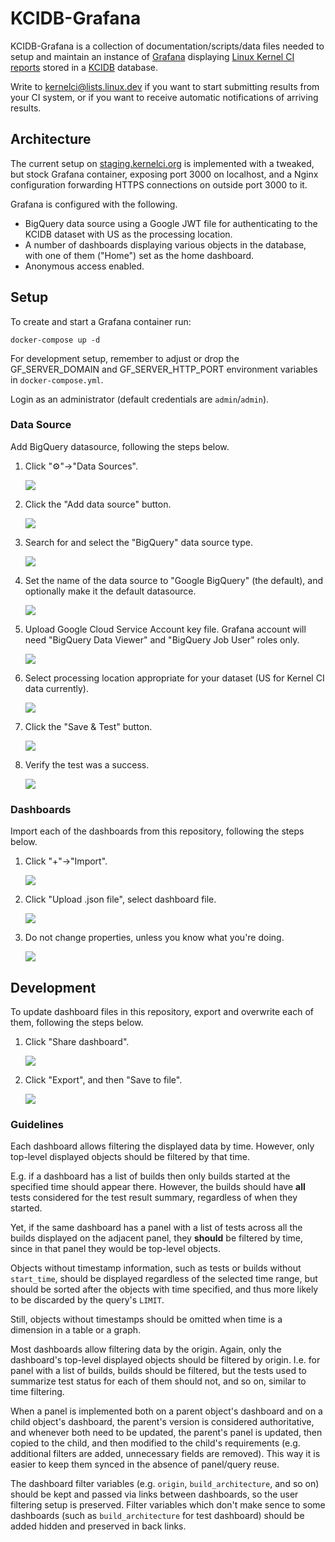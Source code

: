 KCIDB-Grafana
=============
KCIDB-Grafana is a collection of documentation/scripts/data files needed to
setup and maintain an instance of [Grafana](https://grafana.com/) displaying
[Linux Kernel CI reports](https://staging.kernelci.org:3000/) stored in a
[KCIDB](https://github.com/kernelci/kcidb/) database.

Write to [kernelci@lists.linux.dev](mailto:kernelci@lists.linux.dev) if you want to start
submitting results from your CI system, or if you want to receive automatic
notifications of arriving results.

Architecture
------------

The current setup on [staging.kernelci.org](https://staging.kernelci.org:3000)
is implemented with a tweaked, but stock Grafana container, exposing port 3000
on localhost, and a Nginx configuration forwarding HTTPS connections on
outside port 3000 to it.

Grafana is configured with the following.

* BigQuery data source using a Google JWT file for authenticating to the KCIDB
  dataset with US as the processing location.
* A number of dashboards displaying various objects in the database, with one
  of them ("Home") set as the home dashboard.
* Anonymous access enabled.

Setup
-----
To create and start a Grafana container run:

    docker-compose up -d

For development setup, remember to adjust or drop the GF_SERVER_DOMAIN
and GF_SERVER_HTTP_PORT environment variables in `docker-compose.yml`.

Login as an administrator (default credentials are `admin`/`admin`).

### Data Source

Add BigQuery datasource, following the steps below.

1. Click "⚙️"->"Data Sources".

   ![](add_data_source_start.png)

2. Click the "Add data source" button.

   ![](add_data_source_click_button.png)

3. Search for and select the "BigQuery" data source type.

   ![](add_data_source_select_bigquery.png)

4. Set the name of the data source to "Google BigQuery" (the default), and
   optionally make it the default datasource.

   ![](add_data_source_set_name_and_make_default.png)

5. Upload Google Cloud Service Account key file. Grafana account will need
   "BigQuery Data Viewer" and "BigQuery Job User" roles only.

   ![](add_data_source_upload_key_file.png)

6. Select processing location appropriate for your dataset (US for Kernel CI
   data currently).

   ![](add_data_source_set_processing_location.png)

7. Click the "Save & Test" button.

   ![](add_data_source_save_and_test.png)

8. Verify the test was a success.

   ![](add_data_source_check_success.png)

### Dashboards

Import each of the dashboards from this repository, following the steps below.

1. Click "+"->"Import".

   ![](import_dashboard_start.png)

2. Click "Upload .json file", select dashboard file.

   ![](import_dashboard_upload_json.png)

3. Do not change properties, unless you know what you're doing.

   ![](import_dashboard_set_properties.png)

Development
-----------
To update dashboard files in this repository, export and overwrite each of
them, following the steps below.

1. Click "Share dashboard".

   ![](export_dashboard_start.png)

2. Click "Export", and then "Save to file".

   ![](export_dashboard_save_to_file.png)

### Guidelines

Each dashboard allows filtering the displayed data by time. However, only
top-level displayed objects should be filtered by that time.

E.g. if a dashboard has a list of builds then only builds started at the
specified time should appear there. However, the builds should have **all**
tests considered for the test result summary, regardless of when they started.

Yet, if the same dashboard has a panel with a list of tests across all the
builds displayed on the adjacent panel, they **should** be filtered by time,
since in that panel they would be top-level objects.

Objects without timestamp information, such as tests or builds without
`start_time`, should be displayed regardless of the selected time range, but
should be sorted after the objects with time specified, and thus more likely to
be discarded by the query's `LIMIT`.

Still, objects without timestamps should be omitted when time is a dimension
in a table or a graph.

Most dashboards allow filtering data by the origin. Again, only the
dashboard's top-level displayed objects should be filtered by origin. I.e. for
panel with a list of builds, builds should be filtered, but the tests used to
summarize test status for each of them should not, and so on, similar to time
filtering.

When a panel is implemented both on a parent object's dashboard and on a child
object's dashboard, the parent's version is considered authoritative, and
whenever both need to be updated, the parent's panel is updated, then copied
to the child, and then modified to the child's requirements (e.g. additional
filters are added, unnecessary fields are removed). This way it is easier to
keep them synced in the absence of panel/query reuse.

The dashboard filter variables (e.g. `origin`, `build_architecture`, and so
on) should be kept and passed via links between dashboards, so the user
filtering setup is preserved. Filter variables which don't make sence to some
dashboards (such as `build_architecture` for test dashboard) should be added
hidden and preserved in back links.
